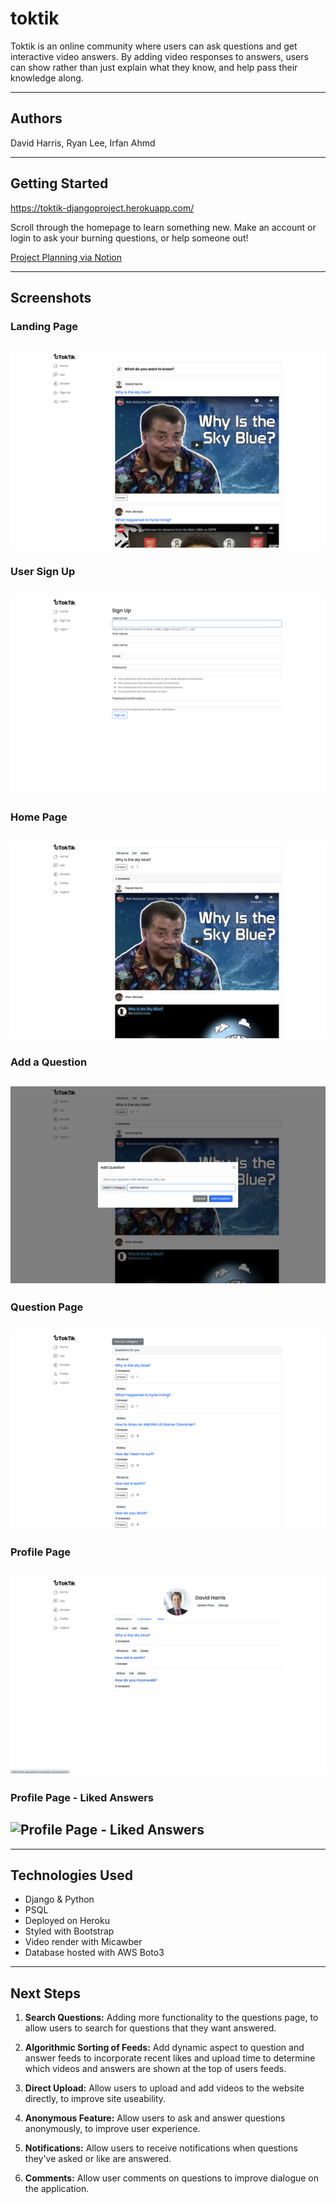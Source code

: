# toktik

Toktik is an online community where users can ask questions and get interactive video answers. By adding video responses to answers, users can show rather than just explain what they know, and help pass their knowledge along.

---

## Authors

David Harris, Ryan Lee, Irfan Ahmd

---

## Getting Started

https://toktik-djangoproject.herokuapp.com/

Scroll through the homepage to learn something new.
Make an account or login to ask your burning questions, or help someone out!

[Project Planning via Notion](https://www.notion.so/f0f81fcc1dd240559fe035950a491763?v=f9f0a53b585e4ca0a61e4b57bc3b57a9)

---

## Screenshots

### Landing Page

## ![Landing Page](main_app/static/images/landing_page.png)

### User Sign Up

## ![Sign Up Page](main_app/static/images/toktik_signup.png)

### Home Page

## ![Home Page](main_app/static/images/toktik_homepage.png)

### Add a Question

## ![Add a Question Modal](main_app/static/images/toktik_add_question.png)

### Question Page

## ![All Questions](main_app/static/images/toktik_all_questions.png)

### Profile Page

## ![Profile Page](main_app/static/images/toktik_profile_page.png)

### Profile Page - Liked Answers

## ![Profile Page - Liked Answers](main_app/static/images/toktik_profile_liked_answers.png)

---

## Technologies Used

- Django & Python
- PSQL
- Deployed on Heroku
- Styled with Bootstrap
- Video render with Micawber
- Database hosted with AWS Boto3

---

## Next Steps

1. **Search Questions:** Adding more functionality to the questions page, to allow users to search for questions that they want answered.

2. **Algorithmic Sorting of Feeds:** Add dynamic aspect to question and answer feeds to incorporate recent likes and upload time to determine which videos and answers are shown at the top of users feeds.

3. **Direct Upload:** Allow users to upload and add videos to the website directly, to improve site useability.

4. **Anonymous Feature:** Allow users to ask and answer questions anonymously, to improve user experience.

5. **Notifications:** Allow users to receive notifications when questions they've asked or like are answered.

6. **Comments:** Allow user comments on questions to improve dialogue on the application.
